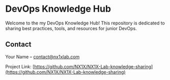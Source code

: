# DevOps Knowledge Hub

Welcome to the my DevOps Knowledge Hub! This repository is dedicated to sharing best practices, tools, and resources for junior DevOps.

## Contact

Your Name – [contact@nx1xlab.com](mailto:contact@nx1xlab.com)

Project Link: [https://github.com/NX1X/NX1X-Lab-knowledge-sharing](https://github.com/NX1X/NX1X-Lab-knowledge-sharing)
